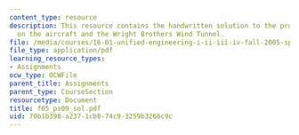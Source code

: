 ```yaml
---
content_type: resource
description: This resource contains the handwritten solution to the problem set based
  on the aircraft and the Wright Brothers Wind Tunnel.
file: /media/courses/16-01-unified-engineering-i-ii-iii-iv-fall-2005-spring-2006/70b1b398a2371cb074c93259b3266c9c_f05_ps09_sol.pdf
file_type: application/pdf
learning_resource_types:
- Assignments
ocw_type: OCWFile
parent_title: Assignments
parent_type: CourseSection
resourcetype: Document
title: f05_ps09_sol.pdf
uid: 70b1b398-a237-1cb0-74c9-3259b3266c9c
---
```


